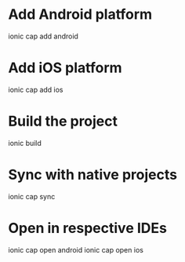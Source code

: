 # Add Android platform
ionic cap add android

# Add iOS platform
ionic cap add ios

# Build the project
ionic build

# Sync with native projects
ionic cap sync

# Open in respective IDEs
ionic cap open android
ionic cap open ios
